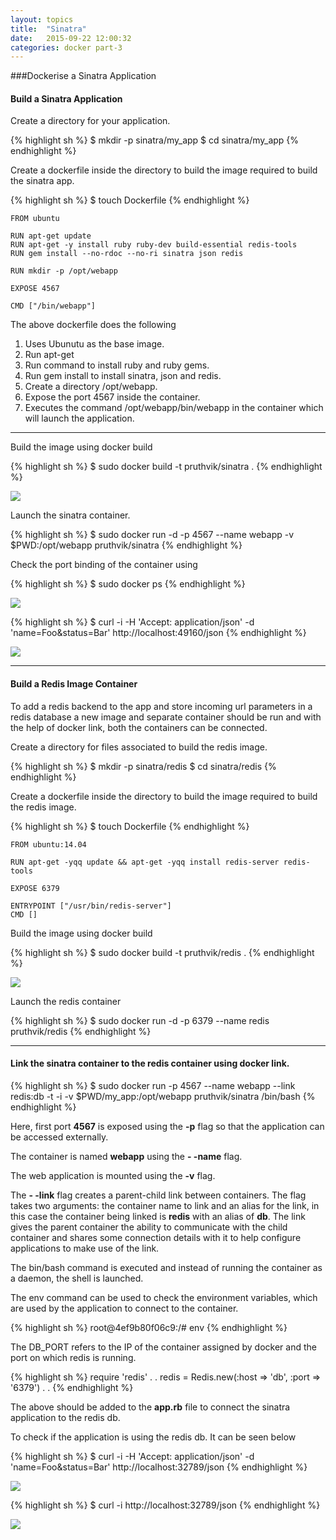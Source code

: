 ```yaml
---
layout: topics
title:  "Sinatra"
date:   2015-09-22 12:00:32
categories: docker part-3
---
```

###Dockerise a Sinatra Application

#### Build a Sinatra Application

Create a directory for your application.

{% highlight sh %}
$ mkdir -p sinatra/my_app
$ cd sinatra/my_app
{% endhighlight %}

Create a dockerfile inside the directory to build the image required to build the sinatra app. 

{% highlight sh %}
$ touch Dockerfile
{% endhighlight %}

	FROM ubuntu
	
	RUN apt-get update
	RUN apt-get -y install ruby ruby-dev build-essential redis-tools
	RUN gem install --no-rdoc --no-ri sinatra json redis
	
	RUN mkdir -p /opt/webapp
	
	EXPOSE 4567
	
	CMD ["/bin/webapp"]

The above dockerfile does the following<br>
1. Uses Ubunutu as the base image.<br>
2. Run apt-get<br>
3. Run command to install ruby and ruby gems.<br>
4. Run gem install to install sinatra, json and redis.<br>
5. Create a directory /opt/webapp.<br>
6. Expose the port 4567 inside the container.<br>
7. Executes the command /opt/webapp/bin/webapp in the container which will launch the application.<br>

<hr>

Build the image using docker build

{% highlight sh %}
$ sudo docker build -t pruthvik/sinatra .
{% endhighlight %}

<img src="{{site.baseurl}}/images/docker/ruby_app/ruby-sinatra/docker-sinatra-image-build.png">

Launch the sinatra container.

{% highlight sh %}
$ sudo docker run -d -p 4567 --name webapp -v $PWD:/opt/webapp pruthvik/sinatra
{% endhighlight %}

Check the port binding of the container using

{% highlight sh %}
$ sudo docker ps
{% endhighlight %}

<img src="{{site.baseurl}}/images/docker/ruby_app/ruby-sinatra/docker-sinatra-dockerps.png">

{% highlight sh %}
$ curl -i -H 'Accept: application/json' -d 'name=Foo&status=Bar' http://localhost:49160/json
{% endhighlight %}

<img src="{{site.baseurl}}/images/docker/ruby_app/ruby-sinatra/sinatra-app-check.png">

<hr>

#### Build a Redis Image Container

To add a redis backend to the app and store incoming url parameters in a redis database a new image and separate container should be run and with the help of docker link, both the containers can be connected.

Create a directory for files associated to build the redis image.

{% highlight sh %}
$ mkdir -p sinatra/redis
$ cd sinatra/redis
{% endhighlight %}

Create a dockerfile inside the directory to build the image required to build the redis image. 

{% highlight sh %}
$ touch Dockerfile
{% endhighlight %}

	FROM ubuntu:14.04

	RUN apt-get -yqq update && apt-get -yqq install redis-server redis-tools

	EXPOSE 6379

	ENTRYPOINT ["/usr/bin/redis-server"]
	CMD []

Build the image using docker build

{% highlight sh %}
$ sudo docker build -t pruthvik/redis .
{% endhighlight %}

<img src="{{site.baseurl}}/images/docker/ruby_app/ruby-sinatra/redis-image-build.png">

Launch the redis container

{% highlight sh %}
$ sudo docker run -d -p 6379 --name redis pruthvik/redis
{% endhighlight %}

<hr>

#### 	Link the sinatra container to the redis container using docker link.

{% highlight sh %}
$ sudo docker run -p 4567 --name webapp --link redis:db -t -i -v $PWD/my_app:/opt/webapp pruthvik/sinatra /bin/bash
{% endhighlight %}

Here, first port **4567** is exposed using the **-p** flag so that the application can be accessed externally.

The container is named **webapp** using the **- 	-name** flag.

The web application is mounted using the **-v** flag.

The **- -link** flag creates a parent-child link between containers. The flag takes two arguments: the container name to link and an alias for the link, in this case the container being linked is **redis** with an alias of **db**.
The link gives the parent container the ability to communicate with the child container and shares some connection details with it to help configure applications to make use of the link.

The bin/bash command is executed and instead of running the container as a daemon, the shell is launched.

The env command can be used to check the environment variables, which are used by the application to connect to the container.

{% highlight sh %}
root@4ef9b80f06c9:/# env
{% endhighlight %}

The DB_PORT refers to the IP of the container assigned by docker and the port on which redis is running.

{% highlight sh %}
require 'redis'
	.
	.
redis = Redis.new(:host => 'db', :port => '6379')
	.
	.
{% endhighlight %}

The above should be added to the **app.rb** file to connect the sinatra application to the redis db.

To check if the application is using the redis db. It can be seen below

{% highlight sh %}
$ curl -i -H 'Accept: application/json' -d 'name=Foo&status=Bar' http://localhost:32789/json
{% endhighlight %}

<img src="{{site.baseurl}}/images/docker/ruby_app/ruby-sinatra/sinatra-app-test.png">

{% highlight sh %}
$ curl -i http://localhost:32789/json
{% endhighlight %}

<img src="{{site.baseurl}}/images/docker/ruby_app/ruby-sinatra/sinatra-redis-check.png">

